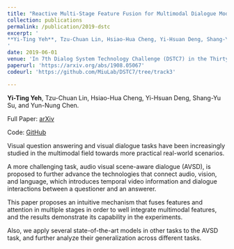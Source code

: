 ```yaml
---
title: "Reactive Multi-Stage Feature Fusion for Multimodal Dialogue Modeling"
collection: publications
permalink: /publication/2019-dstc
excerpt: '
**Yi-Ting Yeh**, Tzu-Chuan Lin, Hsiao-Hua Cheng, Yi-Hsuan Deng, Shang-Yu Su, and Yun-Nung Chen
'
date: 2019-06-01
venue: 'In 7th Dialog System Technology Challenge (DSTC7) in the Thirty-Third AAAI Conference on Artificial Intelligence (AAAI)'
paperurl: 'https://arxiv.org/abs/1908.05067'
codeurl: 'https://github.com/MiuLab/DSTC7/tree/track3'

---
```


**Yi-Ting Yeh**, Tzu-Chuan Lin, Hsiao-Hua Cheng, Yi-Hsuan Deng, Shang-Yu Su, and Yun-Nung Chen.

Full Paper: [arXiv](https://arxiv.org/abs/1908.05067)

Code: [GitHub](https://github.com/MiuLab/DSTC7/tree/track3)

Visual question answering and visual dialogue tasks have been increasingly studied in the multimodal field towards more practical real-world scenarios.

A more challenging task, audio visual scene-aware dialogue (AVSD), is proposed to further advance the technologies that connect audio, vision, and language, which introduces temporal video information and dialogue interactions between a questioner and an answerer. 

This paper proposes an intuitive mechanism that fuses features and attention in multiple stages in order to well integrate multimodal features, and the results demonstrate its capability in the experiments. 

Also, we apply several state-of-the-art models in other tasks to the AVSD task, and further analyze their generalization across different tasks. 

